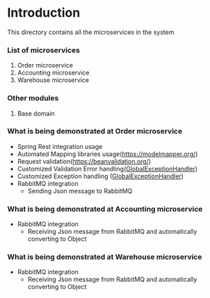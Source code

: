 # Introduction

This directory contains all the microservices in the system

### List of microservices

1. Order microservice
2. Accounting microservice
3. Warehouse microservice

### Other modules

1. Base domain

### What is being demonstrated at Order microservice
- Spring Rest integration usage
- Automated Mapping libraries usage(https://modelmapper.org/)
- Request validation(https://beanvalidation.org/)
- Customized Validation Error handling([GlobalExceptionHandler](https://github.com/Geza-Czimeth/microservices-demonstration-geza-czimeth/blob/phase1/microservices/order-microservice/src/main/java/com/bigfish/order/exception/GlobalExceptionHandler.java))
- Customized Exception handling ([GlobalExceptionHandler](https://github.com/Geza-Czimeth/microservices-demonstration-geza-czimeth/blob/phase1/microservices/order-microservice/src/main/java/com/bigfish/order/exception/GlobalExceptionHandler.java))
- RabbitMQ integration
  - Sending Json message to RabbitMQ

### What is being demonstrated at Accounting microservice
- RabbitMQ integration
  - Receiving Json message from RabbitMQ and automatically converting to Object

### What is being demonstrated at Warehouse microservice
- RabbitMQ integration
  - Receiving Json message from RabbitMQ and automatically converting to Object
